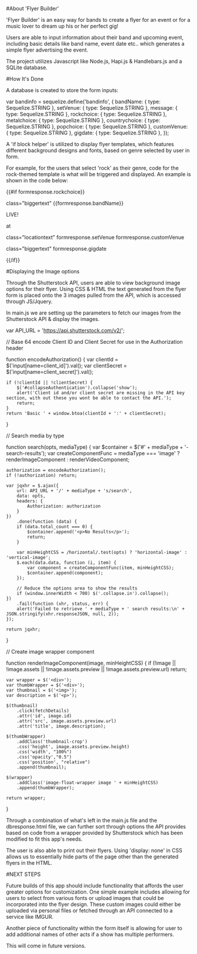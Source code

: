 #About 'Flyer Builder'

'Flyer Builder' is an easy way for bands to create a flyer for an event or for a music lover to dream up his or her perfect gig!

Users are able to input information about their band and upcoming event, including basic details like band name, event date etc.. which generates a simple flyer advertising the event.

The project utilizes Javascript like Node.js, Hapi.js & Handlebars.js and a SQLite database.

#How It's Done

A database is created to store the form inputs:

var bandinfo = sequelize.define('bandinfo', { bandName: { type: Sequelize.STRING }, setVenue: { type: Sequelize.STRING }, message: { type: Sequelize.STRING }, rockchoice: { type: Sequelize.STRING }, metalchoice: { type: Sequelize.STRING }, countrychoice: { type: Sequelize.STRING }, popchoice: { type: Sequelize.STRING }, customVenue: { type: Sequelize.STRING }, gigdate: { type: Sequelize.STRING }, });

A 'if block helper' is utilized to display flyer templates, which features different background designs and fonts, based on genre selected by user in form.

For example, for the users that select 'rock' as their genre, code for the rock-themed template is what will be triggered and displayed. An example is shown in the code below:

{{#if formresponse.rockchoice}}

<div id="rockRes">

<p> class="biggertext" {{formresponse.bandName}} </p>

<p>LIVE!</p>

<p> at </p>

<p> class="locationtext" formresponse.setVenue formresponse.customVenue </p>

<p> class="biggertext" formresponse.gigdate </p>

</div>

{{/if}}



#Displaying the Image options

Through the Shutterstock API, users are able to view background image options for their flyer.  Using CSS & HTML the text generated from the flyer form is placed onto the 3 images pulled from the API, which is accessed through JS/Jquery. 

In main.js we are setting up the parameters to fetch our images from the Shutterstock API & display the images.

var API_URL = 'https://api.shutterstock.com/v2/';

// Base 64 encode Client ID and Client Secret for use in the Authorization header

function encodeAuthorization() {
    var clientId = $('input[name=client_id]').val();
    var clientSecret = $('input[name=client_secret]').val();

    if (!clientId || !clientSecret) {
        $('#collapseAuthentication').collapse('show');
        alert('Client id and/or client secret are missing in the API key section, with out these you wont be able to contact the API.');
        return;
    }
    return 'Basic ' + window.btoa(clientId + ':' + clientSecret);
}

// Search media by type

function search(opts, mediaType) {
    var $container = $('#' + mediaType + '-search-results');
    var createComponentFunc = mediaType === 'image' ? renderImageComponent : renderVideoComponent;

    authorization = encodeAuthorization();
    if (!authorization) return;

    var jqxhr = $.ajax({
        url: API_URL + '/' + mediaType + 's/search',
        data: opts,
        headers: {
            Authorization: authorization
        }
    })
        .done(function (data) {
        if (data.total_count === 0) {
            $container.append('<p>No Results</p>');
            return;
        }

        var minHeightCSS = /horizontal/.test(opts) ? 'horizontal-image' : 'vertical-image';
        $.each(data.data, function (i, item) {
            var component = createComponentFunc(item, minHeightCSS);
            $container.append(component);
        });

        // Reduce the options area to show the results
        if (window.innerWidth < 700) $('.collapse.in').collapse();
    })
        .fail(function (xhr, status, err) {
        alert('Failed to retrieve ' + mediaType + ' search results:\n' + JSON.stringify(xhr.responseJSON, null, 2));
    });

    return jqxhr;
}


// Create image wrapper component

function renderImageComponent(image, minHeightCSS) {
    if (!image || !image.assets || !image.assets.preview || !image.assets.preview.url) return;

    var wrapper = $('<div>');
    var thumbWrapper = $('<div>');
    var thumbnail = $('<img>');
    var description = $('<p>');

    $(thumbnail)
        .click(fetchDetails)
        .attr('id', image.id)
        .attr('src', image.assets.preview.url)
        .attr('title', image.description);

    $(thumbWrapper)
        .addClass('thumbnail-crop')
        .css('height', image.assets.preview.height)
        .css('width', "100%")
        .css('opacity',"0.5")
        .css('position', "relative")
        .append(thumbnail);

    $(wrapper)
        .addClass('image-float-wrapper image ' + minHeightCSS)
        .append(thumbWrapper);

    return wrapper;
}


Through a combination of what's left in the main.js file and the dbresponse.html file, we can further sort through options the API provides based on code from a wrapper provided by Shutterstock which has been modified to fit this app's needs.

The user is also able to print out their flyers. Using 'display: none' in CSS allows us to essentially hide parts of the page other than the generated flyers in the HTML. 

#NEXT STEPS

Future builds of this app should include functionality that affords the user greater options for customization. One simple example includes allowing for users to select from various fonts or upload images that could be incorporated into the flyer design. These custom images could either be uploaded via personal files or fetched through an API connected to a service like IMGUR.

Another piece of functionality within the form itself is allowing for user to add additional names of other acts if a show has multiple performers.

This will come in future versions.








